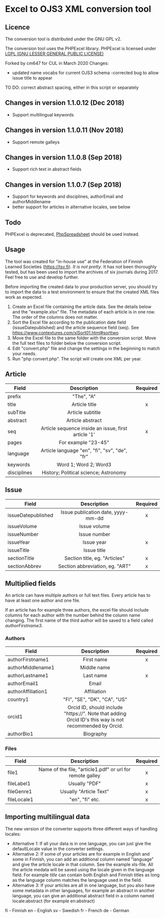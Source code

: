# Excel to OJS3 XML conversion tool

## Licence
The conversion tool is distributed under the GNU GPL v2.

The conversion tool uses the PHPExcel library. PHPExcel is licensed under [LGPL (GNU LESSER GENERAL PUBLIC LICENSE)](https://github.com/PHPOffice/PHPExcel/blob/master/license.md)

Forked by cm647 for CUL in March 2020
Changes: 
- updated name vocabs for current OJS3 schema
-corrected bug to allow issue title to appear

TO DO:
correct abstract spacing, either in this script or separately

## Changes in version 1.1.0.12 (Dec 2018)
- Support multilingual keywords

## Changes in version 1.1.0.11 (Nov 2018)
- Support remote galleys

## Changes in version 1.1.0.8 (Sep 2018)
- Support rich text in abstract fields

## Changes in version 1.1.0.7 (Sep 2018)
- Support for keywords and disciplines, authorEmail and authorMiddlename
- better support for articles in alternative locales, see below

## Todo
PHPExcel is deprecated, [PhpSpreadsheet](https://github.com/PHPOffice/PhpSpreadsheet) should be used instead.

## Usage 
The tool was created for "in-house use" at the Federation of Finnish Learned Societies (https://tsv.fi). *It is not pretty*. It has not been thoroughly tested, but has been used to import the archives of six journals during 2017. Feel free to use and develop further.

Before importing the created data to your production server, you should try to import the data to a test environment to ensure that the created XML files work as expected. 

1. Create an Excel file containing the article data. See the details below and the "example.xlsx" file. The metadata of each article is in one row. The order of the columns does not matter. 
2. Sort the Excel file according to the publication date field (issueDatepublished) and the article sequence field (seq). See https://www.contextures.com/xlSort01.html#sorttwo
3. Move the Excel file to the same folder with the conversion script. Move the full text files to folder below the conversion script.
4. Edit "convert.php" file and change the settings in the beginning to match your needs.
5. Run "php convert.php". The script will create one XML per year.

## Article
| Field | Description |  Required|
|----------|:--------:|:--------:|
| prefix |  "The", "A" |  |
| title |  Article title | x |
| subTitle |  Article subtitle |   |
| abstract|  Article abstract |   |
| seq |  Article sequence inside an issue, first article '1' | x  |
| pages| For example "23-45"  |  |
| language| Article language "en", "fi", "sv", "de", "fr"  |  |
| keywords| Word 1; Word 2; Word3 |  |
| disciplines| History; Political science; Astronomy |  |

## Issue
| Field | Description |  Required|
|----------|:--------:|:--------:|
| issueDatepublished |  Issue publication date, yyyy-mm-dd | x |
| issueVolume |  Issue volume |  |
| issueNumber |  Issue number |  |
| issueYear |  Issue year | x |
| issueTitle |  Issue title |  |
| sectionTitle |  Section title, eg. "Articles" | x  |
| sectionAbbrev |  Section abbreviation, eg. "ART" | x  |                    
                    
## Multiplied fields
An article can have multiple authors or full text files. Every article has to have at least one author and one file.

If an article has for example three authors, the excel file should include columns for each author with the number behind the column name changing. The first name of the third author will be saved to a field called *authorFirstname3*.

### Authors
| Field | Description |  Required|
|----------|:--------:|:--------:|
| authorFirstname1|  First name | x |
| authorMiddlename1|  Middle name |  |
| authorLastname1|  Last name | x  |
| authorEmail1|  Email |  |
| authorAffiliation1|  Affiliation |   |
| country1|  "FI", "SE", "DK", "CA", "US" |   |
| orcid1|  Orcid ID, should include "https://". Note that adding Orcid ID's this way is not recommended by Orcid. |   |
| authorBio1|  Biography |   |

### Files
| Field | Description |  Required|
|----------|:--------:|:--------:|
| file1|  Name of the file, "article1.pdf" or url for remote galley| x |
| fileLabel1|  Usually "PDF"| x |
| fileGenre1|  Usually "Article Text"| x |
| fileLocale1|  "en", "fi" etc. | x |

## Importing multilingual data

The new version of the converter supports three different ways of handling locales:
- Alternative 1: If all your data is in one language, you can just give the defaultLocale value in the converter settings.
- Alternative 2: If some of your articles are for example in English and some in Finnish, you can add an additional column named "language" and give the article locale in that column. See the example xls-file. All the article medata will be saved using the locale given in the language field. For example *title* can contain both English and Finnish titles as long as the language column matches the language used in the field.
- Alternative 3: If your articles are all in one language, but you also have some metadata in other languages, for example an abstract in another language, you can give an additional abstract field in a column named locale:abstract (for example en:abstract)


fi - Finnish
en - English
sv - Swedish
fr - French
de - German

